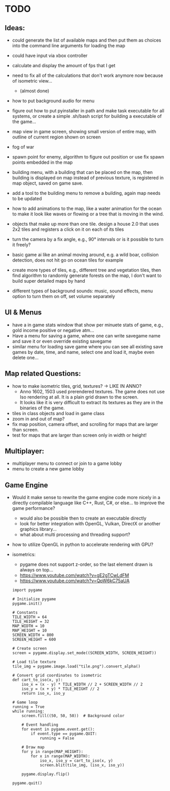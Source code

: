 # TODO

## Ideas:

* could generate the list of available maps and then put them as choices into the command line arguments for loading the map

* could have input via xbox controller

* calculate and display the amount of fps that I get

* need to fix all of the calculations that don't work anymore now because of isometric view...
  * (almost done)

* how to put background audio for menu
* figure out how to put pyinstaller in path and make task executable for all systems, or create a simple .sh/bash script for building a executable of the game...
* map view in game screen, showing small version of entire map, with outline of current region shown on screen
* fog of war
* spawn point for enemy, algorithm to figure out position or use fix spawn points embedded in the map
* building menu, with a building that can be placed on the map, then building is displayed on map instead of previous texture, is registered in map object, saved on game save.
* add a tool to the building menu to remove a building, again map needs to be updated
* how to add animations to the map, like a water animation for the ocean to make it look like waves or flowing or a tree that is moving in the wind.
* objects that make up more than one tile. design a house 2.0 that uses 2x2 tiles and registers a click on it on each of its tiles
* turn the camera by a fix angle, e.g., 90° intervals or is it possible to turn it freely?
* basic game ai like an animal moving around, e.g. a wild boar, collision detection, does not hit go on ocean tiles for example
* create more types of tiles, e.g., different tree and vegetation tiles, then find algorithm to randomly generate forests on the map, I don't want to build super detailed maps by hand
* different types of background sounds: music, sound effects, menu option to turn them on off, set volume separately

## UI & Menus

* have a in game stats window that show per minuete stats of game, e.g., gold income positive or negative atm...
* Have a menu for saving a game, where one can write savegame name and save it or even override existing savegame
* similar menu for loading save game where you can see all existing save games by date, time, and name, select one and load it, maybe even delete one...

## Map related Questions:

* how to make isometric tiles, grid, textures? -> LIKE IN ANNO?
  * Anno 1602, 1503 used prerendered textures. The game does not use Iso rendering at all. It is a plain grid drawn to the screen.
  * It looks like it is very difficult to extract its textures as they are in the binaries of the game.
* tiles in class objects and load in game class
* zoom in and out of map?
* fix map position, camera offset, and scrolling for maps that are larger than screen.
* test for maps that are larger than screen only in width or height!

## Multiplayer:

* multiplayer menu to connect or join to a game lobby
* menu to create a new game lobby

## Game Engine

* Would it make sense to rewrite the game engine code more nicely in a directly compilable language like C++, Rust, C#, or else... to improve the game performance?
  * would also be possible then to create an executable directly
  * look for better integration with OpenGL, Vulkan, DirectX or another graphics library...
  * what about multi processing and threading support?

* how to utilize OpenGL in python to accelerate rendering with GPU?
* isometrics:
    * pygame does not support z-order, so the last element drawn is always on top...
    * https://www.youtube.com/watch?v=gE2gTCwLdFM
    * https://www.youtube.com/watch?v=QpW6kC75aUA

    ```
    import pygame

    # Initialize pygame
    pygame.init()

    # Constants
    TILE_WIDTH = 64
    TILE_HEIGHT = 32
    MAP_WIDTH = 10
    MAP_HEIGHT = 10
    SCREEN_WIDTH = 800
    SCREEN_HEIGHT = 600

    # Create screen
    screen = pygame.display.set_mode((SCREEN_WIDTH, SCREEN_HEIGHT))

    # Load tile texture
    tile_img = pygame.image.load("tile.png").convert_alpha()

    # Convert grid coordinates to isometric
    def cart_to_iso(x, y):
        iso_x = (x - y) * TILE_WIDTH // 2 + SCREEN_WIDTH // 2
        iso_y = (x + y) * TILE_HEIGHT // 2
        return iso_x, iso_y

    # Game loop
    running = True
    while running:
        screen.fill((50, 50, 50))  # Background color

        # Event handling
        for event in pygame.event.get():
            if event.type == pygame.QUIT:
                running = False

        # Draw map
        for y in range(MAP_HEIGHT):
            for x in range(MAP_WIDTH):
                iso_x, iso_y = cart_to_iso(x, y)
                screen.blit(tile_img, (iso_x, iso_y))

        pygame.display.flip()

    pygame.quit()

    ```
